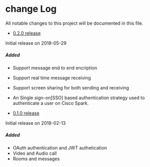 # change Log
All notable changes to this project will be documented in this file.

- [0.2.0 release]()

Initial release on 2018-05-29

##### Added
- Support message end to end encription
- Support real time message receiving
- Support screen sharing for both sending and receiving
- An Single sign-on[SSO] based authentication strategy used to authenticate a user on Cisco Spark.

- [0.1.0 release]()

Initial release on 2018-02-13

##### Added
- OAuth authentication and JWT authetication
- Video and Audio call
- Rooms and messages